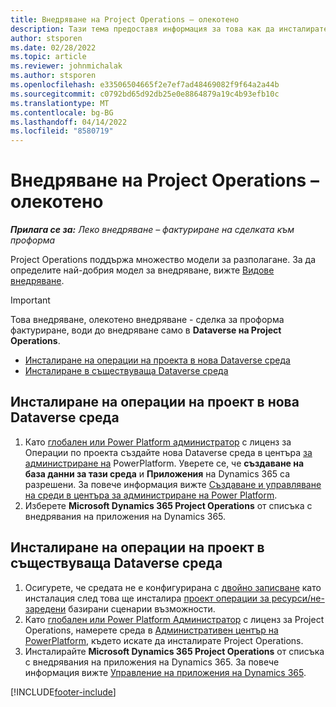 ```yaml
---
title: Внедряване на Project Operations – олекотено
description: Тази тема предоставя информация за това как да инсталирате внедряване на Project Operations lite - сделка за проформа фактуриране.
author: stsporen
ms.date: 02/28/2022
ms.topic: article
ms.reviewer: johnmichalak
ms.author: stsporen
ms.openlocfilehash: e33506504665f2e7ef7ad48469082f9f64a2a44b
ms.sourcegitcommit: c0792bd65d92db25e0e8864879a19c4b93efb10c
ms.translationtype: MT
ms.contentlocale: bg-BG
ms.lasthandoff: 04/14/2022
ms.locfileid: "8580719"
---
```

# <a name="deploy-project-operations---lite"></a>Внедряване на Project Operations – олекотено

_**Прилага се за:** Леко внедряване – фактуриране на сделката към проформа_



Project Operations поддържа множество модели за разполагане. За да определите най-добрия модел за внедряване, вижте [Видове внедряване](determine-deployment-type.md).


> [!IMPORTANT]
> Това внедряване, олекотено внедряване - сделка за проформа фактуриране, води до внедряване само в **Dataverse на Project Operations**.

- [Инсталиране на операции на проекта в нова Dataverse среда](#new)
- [Инсталиране в съществуваща Dataverse среда](#existing)



## <a name="install-project-operations-to-a-new-dataverse-environment"></a><a name="new"></a> Инсталиране на операции на проект в нова Dataverse среда

1. Като [глобален или Power Platform администратор](/power-platform/admin/global-service-administrators-can-administer-without-license) с лиценз за Операции по проекта създайте нова Dataverse среда в центъра [за администриране на](https://admin.powerplatform.com) PowerPlatform. Уверете се, че **създаване на база данни за тази среда** и **Приложения** на Dynamics 365 са разрешени. За повече информация вижте [Създаване и управляване на среди в центъра за администриране на Power Platform](/power-platform/admin/create-environment#create-an-environment-in-the-power-platform-admin-center).
2. Изберете **Microsoft Dynamics 365 Project Operations** от списъка с внедрявания на приложения на Dynamics 365.


## <a name="install-project-operations-to-an-existing-dataverse-environment"></a><a name="existing"></a> Инсталиране на операции на проект в съществуваща Dataverse среда
1. Осигурете, че средата не е конфигурирана с [двойно записване](/dynamics365/fin-ops-core/dev-itpro/data-entities/dual-write/dual-write-overview) като инсталация след това ще инсталира [проект операции за ресурси/не-заредени](project-operations-integrated-deployment-overview.md) базирани сценарии възможности.
2. Като [глобален или Power Platform Администратор](/power-platform/admin/global-service-administrators-can-administer-without-license) с лиценз за Project Operations, намерете среда в [Административен център на PowerPlatform](https://admin.powerplatform.com), където искате да инсталирате Project Operations.
3. Инсталирайте **Microsoft Dynamics 365 Project Operations** от списъка с внедрявания на приложения на Dynamics 365. За повече информация вижте [Управление на приложения на Dynamics 365](/power-platform/admin/manage-apps).




[!INCLUDE[footer-include](../includes/footer-banner.md)]
